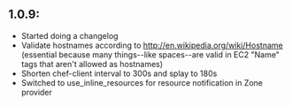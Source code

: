 ## 1.0.9:

* Started doing a changelog
* Validate hostnames according to http://en.wikipedia.org/wiki/Hostname (essential because many things--like spaces--are valid in EC2 "Name" tags that aren't allowed as hostnames)
* Shorten chef-client interval to 300s and splay to 180s
* Switched to use_inline_resources for resource notification in Zone provider
